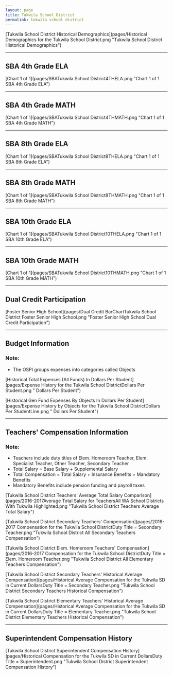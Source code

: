 ```yaml
---
layout: page
title: Tukwila School District
permalink: tukwila school district
---
```



[Tukwila School District Historical Demographics](pages/Historical Demographics for the Tukwila School District.png "Tukwila School District Historical Demographics")

___

## SBA 4th Grade ELA

[Chart 1 of 1](pages/SBATukwila School District4THELA.png "Chart 1 of 1 SBA 4th Grade ELA")


___

## SBA 4th Grade MATH

[Chart 1 of 1](pages/SBATukwila School District4THMATH.png "Chart 1 of 1 SBA 4th Grade MATH")


___

## SBA 8th Grade ELA

[Chart 1 of 1](pages/SBATukwila School District8THELA.png "Chart 1 of 1 SBA 8th Grade ELA")


___

## SBA 8th Grade MATH

[Chart 1 of 1](pages/SBATukwila School District8THMATH.png "Chart 1 of 1 SBA 8th Grade MATH")


___

## SBA 10th Grade ELA

[Chart 1 of 1](pages/SBATukwila School District10THELA.png "Chart 1 of 1 SBA 10th Grade ELA")


___

## SBA 10th Grade MATH

[Chart 1 of 1](pages/SBATukwila School District10THMATH.png "Chart 1 of 1 SBA 10th Grade MATH")


___

## Dual Credit Participation

[Foster Senior High School](pages/Dual Credit BarChartTukwila School District Foster Senior High School.png "Foster Senior High School Dual Credit Participation")


___

## Budget Information
### Note:
- The OSPI groups expenses into categories called Objects

[Historical Total Expenses (All Funds) In Dollars Per Student](pages/Expense History for the Tukwila School DistrictDollars Per Student.png " Dollars Per Student")

[Historical Gen Fund Expenses By Objects In Dollars Per Student](pages/Expense History by Objects for the Tukwila School DistrictDollars Per StudentLine.png " Dollars Per Student")


___

## Teachers' Compensation Information
### Note:
- Teachers include duty titles of Elem. Homeroom Teacher, Elem. Specialist Teacher, Other Teacher, Secondary Teacher
- Total Salary = Base Salary + Supplemental Salary
- Total Compensation = Total Salary + Insurance Benefits + Mandatory Benefits
- Mandatory Benefits include pension funding and payroll taxes

[Tukwila School District Teachers' Average Total Salary Comparison](pages/2016-2017Average Total Salary for TeachersAll WA School Districts With Tukwila Highlighted.png "Tukwila School District Teachers Average Total Salary")

[Tukwila School District Secondary Teachers' Compensation](pages/2016-2017 Compensation for the Tukwila School DistrictDuty Title = Secondary Teacher.png "Tukwila School District All Secondary Teachers Compensation")

[Tukwila School District Elem. Homeroom Teachers' Compensation](pages/2016-2017 Compensation for the Tukwila School DistrictDuty Title = Elem. Homeroom Teacher.png "Tukwila School District All Elementary Teachers Compensation")

[Tukwila School District Secondary Teachers' Historical Average Compensation](pages/Historical Average Compensation for the Tukwila SD in Current DollarsDuty Title = Secondary Teacher.png "Tukwila School District Secondary Teachers Historical Compensation")

[Tukwila School District Elementary Teachers' Historical Average Compensation](pages/Historical Average Compensation for the Tukwila SD in Current DollarsDuty Title = Elementary Teacher.png "Tukwila School District Elementary Teachers Historical Compensation")


___

## Superintendent Compensation History

[Tukwila School District Superintendent Compensation History](pages/Historical Compensation for the Tukwila SD in Current DollarsDuty Title = Superintendent.png "Tukwila School District Superintendent Compensation History")

